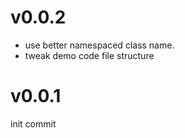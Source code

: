 # v0.0.2

 - use better namespaced class name.
 - tweak demo code file structure


# v0.0.1

init commit
